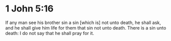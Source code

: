 # 1 John 5:16

If any man see his brother sin a sin [which is] not unto death, he shall ask, and he shall give him life for them that sin not unto death. There is a sin unto death: I do not say that he shall pray for it.